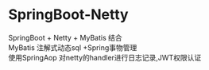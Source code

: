 # SpringBoot-Netty
 SpringBoot + Netty + MyBatis 结合  
 MyBatis 注解式动态sql +Spring事物管理  
 使用SpringAop 对netty的handler进行日志记录,JWT权限认证  
 
